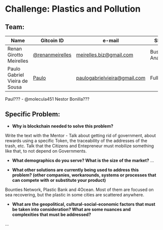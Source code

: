 
# Challenge:  Plastics and Pollution

## Team: 
| Name | Gitcoin ID |e-mail| Skills |
| ------ | ------ | ------ | ------ |
|Renan Girotto Meirelles | [@renanmeirelles](https://gitcoin.co/renanmeirelles) | meirelles.biz@gmail.com| Business Analysis |
|Paulo Gabriel Vieira de Sousa | [Paulo](https://github.com/PauloVieiraSousa)| paulogabrielvieira@gmail.com | FullStack |

Paul??? - @molecula451
Nestor Bonilla???

## Specific Problem:
  - **Why is blockchain needed to solve this problem?**
  
  Write the text with the Mentor - Talk about getting rid of government, about rewards using a specific Token, the traceability of the addresses of the trash, etc.
  Talk that the Citizens and Entepreneur must mobilize something like that, to not depend on Governments.
  
  - **What demographics do you serve? What is the size of the market?**
  ...
  
  - **What other solutions are currently being used to address this problem? 
  (other companies, workarounds, systems or processes that can compete with or substitute your product)**
  
  Bounties Network, Plastic Bank and 4Ocean. Most of them are focused on sea recovering, but the plastic in some cities are scattered anywhere.
  
  - **What are the geopolitical, cultural-social-economic factors that must be taken into consideration? 
  What are some nuances and complexities that must be addressed?**
  
  ...

 

